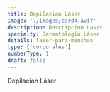 ```yaml
---
title: Depilacion Láser
image: './images/card4.avif'
description: Descripcion Laser
specialty: Dermatología Láser
details: laser-para-manchas
type: ['corporales']
numberType: 1
draft: false
---
```


Depilacion Láser
